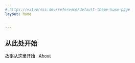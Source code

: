 ```yaml
---
# https://vitepress.dev/reference/default-theme-home-page
layout: home


---
```


## 从此处开始

故事从这里开始 &nbsp; [About](/about)


